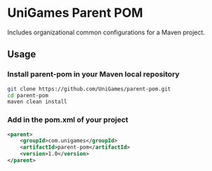 # UniGames Parent POM
Includes organizational common configurations for a Maven project.

## Usage

### Install parent-pom in your Maven local repository 

```bash
git clone https://github.com/UniGames/parent-pom.git
cd parent-pom
maven clean install
```
    
### Add <parent> in the pom.xml of your project

```xml
<parent>
    <groupId>com.unigames</groupId>
    <artifactId>parent-pom</artifactId>
    <version>1.0</version>
</parent>
```

